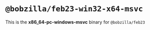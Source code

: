 # `@bobzilla/feb23-win32-x64-msvc`

This is the **x86_64-pc-windows-msvc** binary for `@bobzilla/feb23`
